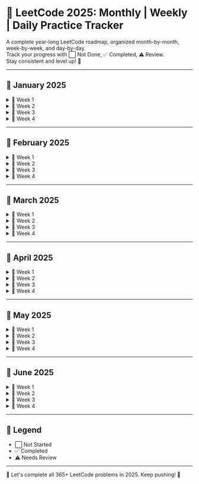 # 📘 LeetCode 2025: Monthly | Weekly | Daily Practice Tracker

A complete year-long LeetCode roadmap, organized month-by-month, week-by-week, and day-by-day.  
Track your progress with ⬜ Not Done, ✅ Completed, ⚠️ Review.  
Stay consistent and level up! 💪

---

## 📅 January 2025

<details>
<summary>📖 Week 1</summary>

| Day | Problem | Status |
|-----|---------|--------|
| Jan 1 | Two Sum | ⬜ |
| Jan 2 | Add Two Numbers | ⬜ |
| Jan 3 | Longest Substring Without Repeating Characters | ⬜ |
| Jan 4 | Median of Two Sorted Arrays | ⬜ |
| Jan 5 | Longest Palindromic Substring | ⬜ |
| Jan 6 | Zigzag Conversion | ⬜ |
| Jan 7 | Reverse Integer | ⬜ |

</details>

<details>
<summary>📖 Week 2</summary>

| Day | Problem | Status |
|-----|---------|--------|
| Jan 8 | String to Integer (atoi) | ⬜ |
| Jan 9 | Palindrome Number | ⬜ |
| Jan 10 | Container With Most Water | ⬜ |
| Jan 11 | Integer to Roman | ⬜ |
| Jan 12 | Roman to Integer | ⬜ |
| Jan 13 | Longest Common Prefix | ⬜ |
| Jan 14 | 3Sum | ⬜ |

</details>

<details>
<summary>📖 Week 3</summary>

| Day | Problem | Status |
|-----|---------|--------|
| Jan 15 | 3Sum Closest | ⬜ |
| Jan 16 | Letter Combinations of a Phone Number | ⬜ |
| Jan 17 | 4Sum | ⬜ |
| Jan 18 | Remove Nth Node From End of List | ⬜ |
| Jan 19 | Valid Parentheses | ⬜ |
| Jan 20 | Merge Two Sorted Lists | ⬜ |
| Jan 21 | Generate Parentheses | ⬜ |

</details>

<details>
<summary>📖 Week 4</summary>

| Day | Problem | Status |
|-----|---------|--------|
| Jan 22 | Merge k Sorted Lists | ⬜ |
| Jan 23 | Swap Nodes in Pairs | ⬜ |
| Jan 24 | Reverse Nodes in k-Group | ⬜ |
| Jan 25 | Remove Duplicates from Sorted Array | ⬜ |
| Jan 26 | Remove Element | ⬜ |
| Jan 27 | Implement strStr() | ⬜ |
| Jan 28 | Divide Two Integers | ⬜ |
| Jan 29 | Substring with Concatenation of All Words | ⬜ |
| Jan 30 | Next Permutation | ⬜ |
| Jan 31 | Search in Rotated Sorted Array | ⬜ |

</details>

---

## 📅 February 2025

<details>
<summary>📖 Week 1</summary>

| Day | Problem | Status |
|-----|---------|--------|
| Feb 1 | Find First and Last Position of Element | ⬜ |
| Feb 2 | Search Insert Position | ⬜ |
| Feb 3 | Valid Sudoku | ⬜ |
| Feb 4 | Sudoku Solver | ⬜ |
| Feb 5 | Count and Say | ⬜ |
| Feb 6 | Combination Sum | ⬜ |
| Feb 7 | Combination Sum II | ⬜ |

</details>

<details>
<summary>📖 Week 2</summary>

| Day | Problem | Status |
|-----|---------|--------|
| Feb 8 | First Missing Positive | ⬜ |
| Feb 9 | Trapping Rain Water | ⬜ |
| Feb 10 | Jump Game | ⬜ |
| Feb 11 | Merge Intervals | ⬜ |
| Feb 12 | Insert Interval | ⬜ |
| Feb 13 | Length of Last Word | ⬜ |
| Feb 14 | Spiral Matrix | ⬜ |

</details>

<details>
<summary>📖 Week 3</summary>

| Day | Problem | Status |
|-----|---------|--------|
| Feb 15 | Rotate Image | ⬜ |
| Feb 16 | Word Search | ⬜ |
| Feb 17 | Set Matrix Zeroes | ⬜ |
| Feb 18 | Search a 2D Matrix | ⬜ |
| Feb 19 | Sort Colors | ⬜ |
| Feb 20 | Minimum Window Substring | ⬜ |
| Feb 21 | Permutations | ⬜ |

</details>

<details>
<summary>📖 Week 4</summary>

| Day | Problem | Status |
|-----|---------|--------|
| Feb 22 | Permutations II | ⬜ |
| Feb 23 | Rotate List | ⬜ |
| Feb 24 | Unique Paths | ⬜ |
| Feb 25 | Unique Paths II | ⬜ |
| Feb 26 | Word Break | ⬜ |
| Feb 27 | Clone Graph | ⬜ |
| Feb 28 | Binary Tree Inorder Traversal | ⬜ |
| Feb 29 | Validate Binary Search Tree | ⬜ |

</details>

---

## 📅 March 2025

<details>
<summary>📖 Week 1</summary>

| Mar 1 | Symmetric Tree | ⬜ |
| Mar 2 | Binary Tree Level Order Traversal | ⬜ |
| Mar 3 | Maximum Depth of Binary Tree | ⬜ |
| Mar 4 | Construct Binary Tree from Preorder and Inorder | ⬜ |
| Mar 5 | Populating Next Right Pointers | ⬜ |
| Mar 6 | Flatten Binary Tree to Linked List | ⬜ |
| Mar 7 | Path Sum | ⬜ |

</details>

<details>
<summary>📖 Week 2</summary>

| Mar 8 | Binary Tree Zigzag Level Order Traversal | ⬜ |
| Mar 9 | Valid Palindrome | ⬜ |
| Mar 10 | Palindrome Partitioning | ⬜ |
| Mar 11 | Restore IP Addresses | ⬜ |
| Mar 12 | Distinct Subsequences | ⬜ |
| Mar 13 | Triangle | ⬜ |
| Mar 14 | Best Time to Buy and Sell Stock | ⬜ |

</details>

<details>
<summary>📖 Week 3</summary>

| Mar 15 | Best Time to Buy and Sell Stock II | ⬜ |
| Mar 16 | Binary Tree Inorder Traversal (Iterative) | ⬜ |
| Mar 17 | Evaluate Reverse Polish Notation | ⬜ |
| Mar 18 | Gas Station | ⬜ |
| Mar 19 | Candy | ⬜ |
| Mar 20 | Jump Game II | ⬜ |
| Mar 21 | Longest Consecutive Sequence | ⬜ |

</details>

<details>
<summary>📖 Week 4</summary>

| Mar 22 | Sum Root to Leaf Numbers | ⬜ |
| Mar 23 | Surrounded Regions | ⬜ |
| Mar 24 | Word Ladder | ⬜ |
| Mar 25 | Word Ladder II | ⬜ |
| Mar 26 | Minimum Depth of Binary Tree | ⬜ |
| Mar 27 | Reorder List | ⬜ |
| Mar 28 | Insertion Sort List | ⬜ |
| Mar 29 | Sort List | ⬜ |
| Mar 30 | LRU Cache | ⬜ |
| Mar 31 | Largest Rectangle in Histogram | ⬜ |

</details>

---


## 📅 April 2025

<details>
<summary>📖 Week 1</summary>

| Apr 1 | Maximal Rectangle | ⬜ |
| Apr 2 | Binary Tree Maximum Path Sum | ⬜ |
| Apr 3 | Construct Binary Tree from Inorder and Postorder | ⬜ |
| Apr 4 | Pascal's Triangle | ⬜ |
| Apr 5 | Pascal's Triangle II | ⬜ |
| Apr 6 | Best Time to Buy and Sell Stock III | ⬜ |
| Apr 7 | Dungeon Game | ⬜ |

</details>

<details>
<summary>📖 Week 2</summary>

| Apr 8 | Interleaving String | ⬜ |
| Apr 9 | Unique Binary Search Trees | ⬜ |
| Apr 10 | Unique Binary Search Trees II | ⬜ |
| Apr 11 | Recover Binary Search Tree | ⬜ |
| Apr 12 | Binary Tree Postorder Traversal | ⬜ |
| Apr 13 | Flatten Binary Tree to Linked List | ⬜ |
| Apr 14 | Maximal Square | ⬜ |

</details>

<details>
<summary>📖 Week 3</summary>

| Apr 15 | Edit Distance | ⬜ |
| Apr 16 | Palindrome Partitioning II | ⬜ |
| Apr 17 | Scramble String | ⬜ |
| Apr 18 | Decode Ways | ⬜ |
| Apr 19 | Subsets | ⬜ |
| Apr 20 | Subsets II | ⬜ |
| Apr 21 | Binary Tree Preorder Traversal | ⬜ |

</details>

<details>
<summary>📖 Week 4</summary>

| Apr 22 | Binary Tree Right Side View | ⬜ |
| Apr 23 | Count Complete Tree Nodes | ⬜ |
| Apr 24 | Kth Smallest Element in a BST | ⬜ |
| Apr 25 | Lowest Common Ancestor of BST | ⬜ |
| Apr 26 | Validate Binary Search Tree | ⬜ |
| Apr 27 | Construct BST from Preorder | ⬜ |
| Apr 28 | Convert Sorted List to BST | ⬜ |
| Apr 29 | Recover a BST | ⬜ |
| Apr 30 | Balanced Binary Tree | ⬜ |

</details>

---

## 📅 May 2025

<details>
<summary>📖 Week 1</summary>

| May 1 | Binary Tree Diameter | ⬜ |
| May 2 | House Robber | ⬜ |
| May 3 | House Robber II | ⬜ |
| May 4 | Maximal Square | ⬜ |
| May 5 | Single Number | ⬜ |
| May 6 | Single Number II | ⬜ |
| May 7 | Majority Element | ⬜ |

</details>

<details>
<summary>📖 Week 2</summary>

| May 8 | Maximum Product Subarray | ⬜ |
| May 9 | Find Minimum in Rotated Sorted Array | ⬜ |
| May 10 | Search in Rotated Sorted Array II | ⬜ |
| May 11 | Find Peak Element | ⬜ |
| May 12 | Search a 2D Matrix II | ⬜ |
| May 13 | Kth Largest Element in an Array | ⬜ |
| May 14 | Sliding Window Maximum | ⬜ |

</details>

<details>
<summary>📖 Week 3</summary>

| May 15 | Top K Frequent Elements | ⬜ |
| May 16 | Merge Intervals | ⬜ |
| May 17 | Insert Interval | ⬜ |
| May 18 | Meeting Rooms | ⬜ |
| May 19 | Meeting Rooms II | ⬜ |
| May 20 | Number of Islands | ⬜ |
| May 21 | Surrounded Regions | ⬜ |

</details>

<details>
<summary>📖 Week 4</summary>

| May 22 | Word Search | ⬜ |
| May 23 | Walls and Gates | ⬜ |
| May 24 | Rotting Oranges | ⬜ |
| May 25 | Course Schedule | ⬜ |
| May 26 | Course Schedule II | ⬜ |
| May 27 | Alien Dictionary | ⬜ |
| May 28 | Critical Connections in Network | ⬜ |
| May 29 | Redundant Connection | ⬜ |
| May 30 | Redundant Connection II | ⬜ |
| May 31 | Clone Graph | ⬜ |

</details>

---

## 📅 June 2025

<details>
<summary>📖 Week 1</summary>

| Jun 1 | Serialize and Deserialize Binary Tree | ⬜ |
| Jun 2 | Lowest Common Ancestor of Binary Tree | ⬜ |
| Jun 3 | Path Sum III | ⬜ |
| Jun 4 | Count Univalue Subtrees | ⬜ |
| Jun 5 | Cousins in Binary Tree | ⬜ |
| Jun 6 | Diameter of N-ary Tree | ⬜ |
| Jun 7 | N-ary Tree Level Order Traversal | ⬜ |

</details>

<details>
<summary>📖 Week 2</summary>

| Jun 8 | Binary Tree Paths | ⬜ |
| Jun 9 | Sum of Left Leaves | ⬜ |
| Jun 10 | Convert BST to Greater Tree | ⬜ |
| Jun 11 | Validate BST | ⬜ |
| Jun 12 | BST Iterator | ⬜ |
| Jun 13 | Trim a BST | ⬜ |
| Jun 14 | Range Sum of BST | ⬜ |

</details>

<details>
<summary>📖 Week 3</summary>

| Jun 15 | Invert Binary Tree | ⬜ |
| Jun 16 | Merge Two Binary Trees | ⬜ |
| Jun 17 | Maximum Binary Tree | ⬜ |
| Jun 18 | Diameter of Binary Tree | ⬜ |
| Jun 19 | Check Completeness of Binary Tree | ⬜ |
| Jun 20 | Build Tree from Inorder & Postorder | ⬜ |
| Jun 21 | Binary Tree Cameras | ⬜ |

</details>

<details>
<summary>📖 Week 4</summary>

| Jun 22 | Recover Tree | ⬜ |
| Jun 23 | Boundary of Binary Tree | ⬜ |
| Jun 24 | Minimum Absolute Difference in BST | ⬜ |
| Jun 25 | Construct BST from Preorder Traversal | ⬜ |
| Jun 26 | Convert BST to DLL | ⬜ |
| Jun 27 | Find Mode in BST | ⬜ |
| Jun 28 | Increasing Order Search Tree | ⬜ |
| Jun 29 | Maximum Width of Binary Tree | ⬜ |
| Jun 30 | Binary Tree Longest Consecutive Sequence | ⬜ |

</details>

---


## 🔘 Legend

- ⬜ Not Started  
- ✅ Completed  
- ⚠️ Needs Review  

---

🌟 Let's complete all 365+ LeetCode problems in 2025. Keep pushing! 🚀
